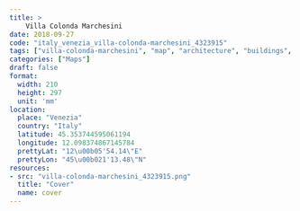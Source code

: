 ```yaml
---
title: > 
    Villa Colonda Marchesini
date: 2018-09-27
code: "italy_venezia_villa-colonda-marchesini_4323915"
tags: ["villa-colonda-marchesini", "map", "architecture", "buildings", "Venezia", "Italy"]
categories: ["Maps"]
draft: false
format:
  width: 210
  height: 297
  unit: 'mm'
location:
  place: "Venezia"
  country: "Italy"
  latitude: 45.353744595061194
  longitude: 12.098374867145784
  prettyLat: "12\u00b05'54.14\"E"
  prettyLon: "45\u00b021'13.48\"N"
resources:
- src: "villa-colonda-marchesini_4323915.png"
  title: "Cover"
  name: cover
---
```

